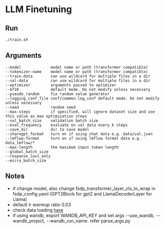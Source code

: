 # LLM Finetuning

## Run
```bash
./train.sh
```

## Arguments
```
--model             model name or path (transformer compatible)
--tokenizer-name    model name or path (transformer compatible)
--train-data        can use wildcard for multiple files in a dir
--val-data          can use wildcard for multiple files in a dir
--optimizer         arguments passed to optimizer
--bf16              default mode. Do not modify unless necessary
--pseudo_random     fix random value generator
--logging_conf_file conf/common.log_conf default mode. Do not modify unless necessary
--seed              random seed
--max-steps         if specified, will ignore dataset size and use this value as max optimization steps
--val_batch_size    validation batch size
--eval_frequency    evaluate on val data every k steps
--save_dir          dir to save model
--sharegpt_format   turn on if using chat data e.g. data/val.json
--lmflow-format     turn on if using lmflow format data e.g. data_lmflow/*
--max-length        the maximum input token length
--global_batch_size
--response_loss_only 
--micro_batch_size 
```

## Notes
- if change model, also change fsdp_transformer_layer_cls_to_wrap in fsdp_config.yaml (GPT2Block for gpt2 and LlamaDecoderLayer for Llama)
- default lr warmup ratio 0.03
- check data loading [here](python/data.py#L216)
- if using wandb, export WANDB_API_KEY and set args --use_wandb, --wandb_project, --wandb_run_name. refer parse_args.py